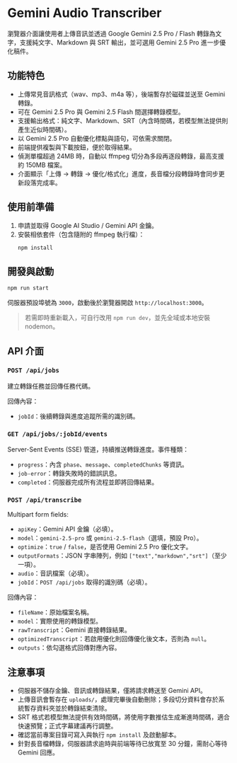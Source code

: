 # Gemini Audio Transcriber

瀏覽器介面讓使用者上傳音訊並透過 Google Gemini 2.5 Pro / Flash 轉錄為文字，支援純文字、Markdown 與 SRT 輸出，並可選用 Gemini 2.5 Pro 進一步優化稿件。

## 功能特色
- 上傳常見音訊格式（wav、mp3、m4a 等），後端暫存於磁碟並送至 Gemini 轉錄。
- 可在 Gemini 2.5 Pro 與 Gemini 2.5 Flash 間選擇轉錄模型。
- 支援輸出格式：純文字、Markdown、SRT（內含時間碼，若模型無法提供則產生近似時間碼）。
- 以 Gemini 2.5 Pro 自動優化標點與語句，可依需求關閉。
- 前端提供複製與下載按鈕，便於取得結果。
- 偵測單檔超過 24MB 時，自動以 ffmpeg 切分為多段再逐段轉錄，最高支援約 150MB 檔案。
- 介面顯示「上傳 → 轉錄 → 優化/格式化」進度，長音檔分段轉錄時會同步更新段落完成率。

## 使用前準備
1. 申請並取得 Google AI Studio / Gemini API 金鑰。
2. 安裝相依套件（包含隨附的 ffmpeg 執行檔）：
   ```bash
   npm install
   ```

## 開發與啟動
```bash
npm run start
```
伺服器預設埠號為 `3000`，啟動後於瀏覽器開啟 `http://localhost:3000`。

> 若需即時重新載入，可自行改用 `npm run dev`，並先全域或本地安裝 nodemon。

## API 介面
### `POST /api/jobs`
建立轉錄任務並回傳任務代碼。

回傳內容：
- `jobId`：後續轉錄與進度追蹤所需的識別碼。

### `GET /api/jobs/:jobId/events`
Server-Sent Events (SSE) 管道，持續推送轉錄進度。事件種類：
- `progress`：內含 `phase`、`message`、`completedChunks` 等資訊。
- `job-error`：轉錄失敗時的錯誤訊息。
- `completed`：伺服器完成所有流程並即將回傳結果。

### `POST /api/transcribe`
Multipart form fields:
- `apiKey`：Gemini API 金鑰（必填）。
- `model`：`gemini-2.5-pro` 或 `gemini-2.5-flash`（選填，預設 Pro）。
- `optimize`：`true` / `false`，是否使用 Gemini 2.5 Pro 優化文字。
- `outputFormats`：JSON 字串陣列，例如 `["text","markdown","srt"]`（至少一項）。
- `audio`：音訊檔案（必填）。
- `jobId`：`POST /api/jobs` 取得的識別碼（必填）。

回傳內容：
- `fileName`：原始檔案名稱。
- `model`：實際使用的轉錄模型。
- `rawTranscript`：Gemini 直接轉錄結果。
- `optimizedTranscript`：若啟用優化則回傳優化後文本，否則為 `null`。
- `outputs`：依勾選格式回傳對應內容。

## 注意事項
- 伺服器不儲存金鑰、音訊或轉錄結果，僅將請求轉送至 Gemini API。
- 上傳音訊會暫存在 `uploads/`，處理完畢後自動刪除；多段切分資料會存於系統暫存資料夾並於轉錄結束清除。
- SRT 格式若模型無法提供有效時間碼，將使用字數推估生成漸進時間碼，適合快速預覽；正式字幕建議再行調整。
- 確認當前專案目錄可寫入與執行 `npm install` 及啟動腳本。
- 針對長音檔轉錄，伺服器請求逾時與前端等待已放寬至 30 分鐘，需耐心等待 Gemini 回應。

